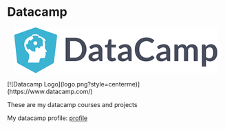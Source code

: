 # Datacamp

<p align=center>
  <img src=logo.png href=https://www.datacamp.com/>
</p>
[![Datacamp Logo](logo.png?style=centerme)](https://www.datacamp.com/)

These are my datacamp courses and projects

My datacamp profile: [profile](https://www.datacamp.com/profile/anuragpeddi)
